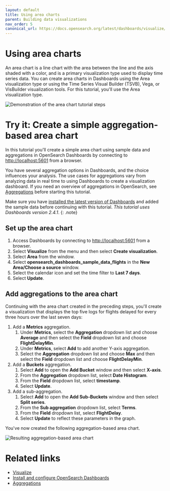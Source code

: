 ```yaml
---
layout: default
title: Using area charts
parent: Building data visualizations
nav_order: 5
canonical_url: https://docs.opensearch.org/latest/dashboards/visualize/area/
---
```


# Using area charts

An area chart is a line chart with the area between the line and the axis shaded with a color, and is a primary visualization type used to display time series data. You can create area charts in Dashboards using the Area visualization type or using the Time Series Visual Builder (TSVB), Vega, or VisBuilder visualization tools. For this tutorial, you'll use the Area visualization type.

![Demonstration of the area chart tutorial steps]({{site.url}}{{site.baseurl}}/images/area-tutorial.gif)

# Try it: Create a simple aggregation-based area chart

In this tutorial you'll create a simple area chart using sample data and aggregations in OpenSearch Dashboards by connecting to [http://localhost:5601](http://localhost:5601) from a browser.

You have several aggregation options in Dashboards, and the choice influences your analysis. The use cases for aggregations vary from analyzing data in real time to using Dashboards to create a visualization dashboard. If you need an overview of aggregations in OpenSearch, see [Aggregations]({{site.url}}{{site.baseurl}}/opensearch/aggregations/) before starting this tutorial.

Make sure you have [installed the latest version of Dashboards](https://docs.opensearch.org/latest/install-and-configure/install-dashboards/index/) and added the sample data before continuing with this tutorial. _This tutorial uses Dashboards version 2.4.1_.
{: .note}

## Set up the area chart

1. Access Dashboards by connecting to [http://localhost:5601](http://localhost:5601) from a browser.
1. Select **Visualize** from the menu and then select **Create visualization**.
1. Select **Area** from the window.
1. Select **opensearch_dashboards_sample_data_flights** in the **New Area/Choose a source** window.
1. Select the calendar icon and set the time filter to **Last 7 days**.
1. Select **Update**.

## Add aggregations to the area chart

Continuing with the area chart created in the preceding steps, you'll create a visualization that displays the top five logs for flights delayed for every three hours over the last seven days:

1. Add a **Metrics** aggregation.
   1. Under **Metrics**, select the **Aggregation** dropdown list and choose **Average** and then select the **Field** dropdown list and choose **FlightDelayMin**.
   1. Under **Metrics**, select **Add** to add another Y-axis aggregation. 
   1. Select the **Aggregation** dropdown list and choose **Max** and then select the **Field** dropdown list and choose **FlightDelayMin**.
1. Add a **Buckets** aggregation.
   1. Select **Add** to open the **Add Bucket** window and then select **X-axis**.
   2. From the **Aggregation** dropdown list, select **Date Histogram**. 
   3. From the **Field** dropdown list, select **timestamp**. 
   4. Select **Update**. 
2. Add a sub-aggregation.
   1. Select **Add** to open the **Add Sub-Buckets** window and then select **Split series**.
   2. From the **Sub aggregation** dropdown list, select **Terms**.
   3. From the **Field** dropdown list, select **FlightDelay**.
   4. Select **Update** to reflect these parameters in the graph.  

You've now created the following aggregation-based area chart.

![Resulting aggregation-based area chart]({{site.url}}{{site.baseurl}}/images/area-aggregation-tutorial.png)

# Related links

- [Visualize]({{site.url}}{{site.baseurl}}/dashboards/visualize/viz-index/)
- [Install and configure OpenSearch Dashboards]({{site.url}}{{site.baseurl}}/install-and-configure/install-dashboards/index/)
- [Aggregations]({{site.url}}{{site.baseurl}}/opensearch/aggregations/)